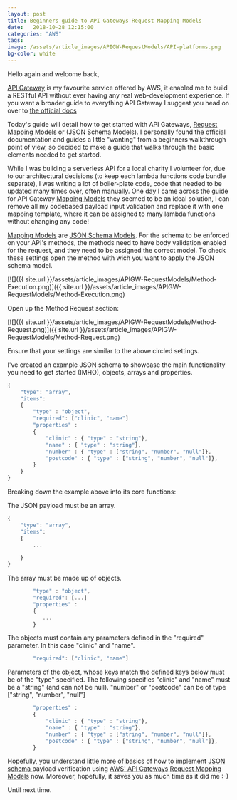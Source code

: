 ```yaml
---
layout: post
title: Beginners guide to API Gateways Request Mapping Models
date:   2018-10-28 12:15:00
categories: "AWS" 
tags:
image: /assets/article_images/APIGW-RequestModels/API-platforms.png
bg-color: white
---
```


Hello again and welcome back, 

[API Gateway](https://aws.amazon.com/api-gateway/) is my favourite service offered by AWS, it enabled me to build a RESTful API without ever having any real web-development experience. If you want a broader guide to everything API Gateway I suggest you head on over to [the official docs](https://docs.aws.amazon.com/apigateway/latest/developerguide/welcome.html)


Today's guide will detail how to get started with API Gateways, [Request Mapping Models](https://docs.aws.amazon.com/apigateway/latest/developerguide/models-mappings.html) or (JSON Schema Models). I personally found the official documentation and guides a little "wanting" from a beginners walkthrough point of view, so decided to make a guide that walks through the basic elements needed to get started.


While I was building a serverless API for a local charity I volunteer for, due to our architectural decisions (to keep each lambda functions code bundle separate), I was writing a lot of boiler-plate code, code that needed to be updated many times over, often manually. One day I came across the guide for API Gateway [Mapping Models](https://docs.aws.amazon.com/apigateway/latest/developerguide/models-mappings.html) they seemed to be an ideal solution, I can remove all my codebased payload input validation and replace it with one mapping template, where it can be assigned to many lambda functions without changing any code! 


[Mapping Models](https://docs.aws.amazon.com/apigateway/latest/developerguide/models-mappings.html) are [JSON Schema Models](https://json-schema.org/understanding-json-schema/). For the schema to be enforced on your API's methods, the methods need to have body validation enabled for the request, and they need to be assigned the correct model. To check these settings open the method with wich you want to apply the JSON schema model.

[![]({{ site.url }}/assets/article_images/APIGW-RequestModels/Method-Execution.png)]({{ site.url }}/assets/article_images/APIGW-RequestModels/Method-Execution.png)

Open up the Method Request section:

[![]({{ site.url }}/assets/article_images/APIGW-RequestModels/Method-Request.png)]({{ site.url }}/assets/article_images/APIGW-RequestModels/Method-Request.png)

Ensure that your settings are similar to the above circled settings.

I've created an example JSON schema to showcase the main functionality you need to get started (IMHO), objects, arrays and properties. 

```javascript
{
    "type": "array",
    "items": 
    {
        "type" : "object",
        "required": ["clinic", "name"]
        "properties" : 
        {
            "clinic" : { "type" : "string"},
            "name" : { "type" : "string"},
            "number" : { "type" : ["string", "number", "null"]},
            "postcode" : { "type" : ["string", "number", "null"]},      
        }
    }
}

```
Breaking down the example above into its core functions:

The JSON payload must be an array.
```javascript
{
    "type": "array",
    "items": 
    {
        ...

    }
}

```

The array must be made up of objects.
```javascript
        "type" : "object",
        "required": [...]
        "properties" : 
        {
           ...    
        }

```

The objects must contain any parameters defined in the "required" parameter. In this case "clinic" and "name".
```javascript
        "required": ["clinic", "name"]
```

Parameters of the object, whose keys match the defined keys below must be of the "type" specified. The following specifies "clinic" and "name" must be a "string" (and can not be null). "number" or "postcode" can be of type ["string", "number", "null"]
```javascript   
        "properties" : 
        {
            "clinic" : { "type" : "string"},
            "name" : { "type" : "string"},
            "number" : { "type" : ["string", "number", "null"]},
            "postcode" : { "type" : ["string", "number", "null"]},    
        }
```

Hopefully, you understand little more of basics of how to implement [JSON schema ](https://json-schema.org/understanding-json-schema/) payload verification using [AWS' API Gateways](https://aws.amazon.com/api-gateway/) [Request Mapping Models](https://docs.aws.amazon.com/apigateway/latest/developerguide/models-mappings.html) now. Moreover, hopefully, it saves you as much time as it did me :-)

Until next time.